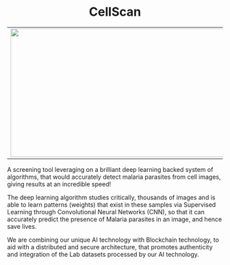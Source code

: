 <h1><center><strong>CellScan</strong></center></h1>  

|||
|:--|:--|
|<img height=300 width=500 src="https://www.thecitizen.co.tz/resource/image/2692740/landscape_ratio16x9/1160/652/b4046770a3577a00b66fd99687e4d0e4/IX/pic-malaria.jpg"/>|<img height=300 width=500 src="https://media.sciencephoto.com/image/f0277662/800wm/F0277662-Protozoan_Plasmodium_falciparum_in_the_stage_of_ring_form_tr.jpg"/>|  
  
A screening tool leveraging on a brilliant deep learning backed system of algorithms, that would accurately detect malaria parasites from cell images, giving results at an incredible speed!  

The deep learning algorithm studies critically, thousands of images and is able to learn patterns (weights) that exist in these samples via Supervised Learning through Convolutional Neural Networks (CNN), so that it can accurately predict the presence of Malaria parasites in an image, and hence save lives.

We are combining our unique AI technology with Blockchain technology, to aid with a distributed and secure architecture, that promotes authenticity and integration of the Lab datasets processed by our AI technology.
